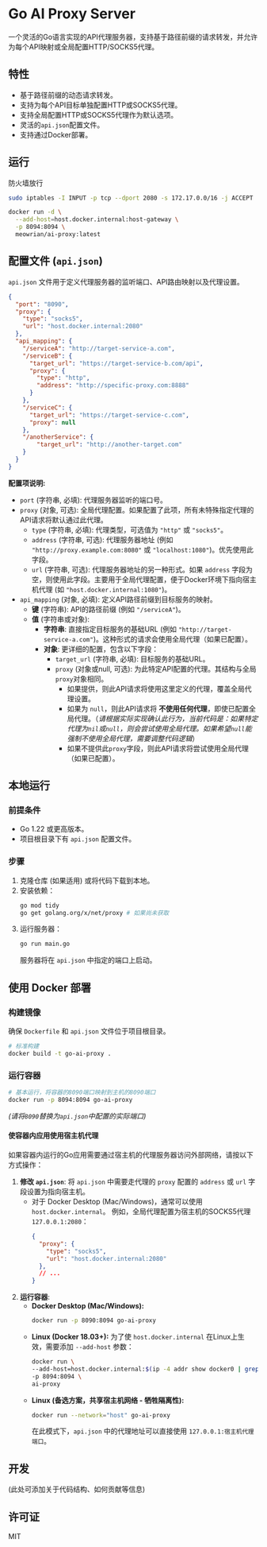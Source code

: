 # Go AI Proxy Server

一个灵活的Go语言实现的API代理服务器，支持基于路径前缀的请求转发，并允许为每个API映射或全局配置HTTP/SOCKS5代理。

## 特性

*   基于路径前缀的动态请求转发。
*   支持为每个API目标单独配置HTTP或SOCKS5代理。
*   支持全局配置HTTP或SOCKS5代理作为默认选项。
*   灵活的`api.json`配置文件。
*   支持通过Docker部署。

## 运行

防火墙放行

```bash
sudo iptables -I INPUT -p tcp --dport 2080 -s 172.17.0.0/16 -j ACCEPT
```


```bash
docker run -d \
  --add-host=host.docker.internal:host-gateway \
  -p 8094:8094 \
  meowrian/ai-proxy:latest
```
## 配置文件 (`api.json`)

`api.json` 文件用于定义代理服务器的监听端口、API路由映射以及代理设置。

```json
{
  "port": "8090",
  "proxy": {
    "type": "socks5",
    "url": "host.docker.internal:2080" 
  },
  "api_mapping": {
    "/serviceA": "http://target-service-a.com",
    "/serviceB": {
      "target_url": "https://target-service-b.com/api",
      "proxy": {
        "type": "http",
        "address": "http://specific-proxy.com:8888"
      }
    },
    "/serviceC": {
      "target_url": "https://target-service-c.com",
      "proxy": null 
    },
    "/anotherService": {
        "target_url": "http://another-target.com"
    }
  }
}
```

**配置项说明:**

*   `port` (字符串, 必填): 代理服务器监听的端口号。
*   `proxy` (对象, 可选): 全局代理配置。如果配置了此项，所有未特殊指定代理的API请求将默认通过此代理。
    *   `type` (字符串, 必填): 代理类型，可选值为 `"http"` 或 `"socks5"`。
    *   `address` (字符串, 可选): 代理服务器地址 (例如 `"http://proxy.example.com:8080"` 或 `"localhost:1080"`)。优先使用此字段。
    *   `url` (字符串, 可选): 代理服务器地址的另一种形式。如果 `address` 字段为空，则使用此字段。主要用于全局代理配置，便于Docker环境下指向宿主机代理 (如 `"host.docker.internal:1080"`)。
*   `api_mapping` (对象, 必填): 定义API路径前缀到目标服务的映射。
    *   **键** (字符串): API的路径前缀 (例如 `"/serviceA"`)。
    *   **值** (字符串或对象):
        *   **字符串**: 直接指定目标服务的基础URL (例如 `"http://target-service-a.com"`)。这种形式的请求会使用全局代理（如果已配置）。
        *   **对象**: 更详细的配置，包含以下字段：
            *   `target_url` (字符串, 必填): 目标服务的基础URL。
            *   `proxy` (对象或null, 可选): 为此特定API配置的代理。其结构与全局`proxy`对象相同。 
                *   如果提供，则此API请求将使用这里定义的代理，覆盖全局代理设置。
                *   如果为 `null`，则此API请求将 **不使用任何代理**，即使已配置全局代理。（*请根据实际实现确认此行为，当前代码是：如果特定代理为`nil`或`null`，则会尝试使用全局代理。如果希望`null`能强制不使用全局代理，需要调整代码逻辑*）
                *   如果不提供此`proxy`字段，则此API请求将尝试使用全局代理（如果已配置）。

## 本地运行

### 前提条件

*   Go 1.22 或更高版本。
*   项目根目录下有 `api.json` 配置文件。

### 步骤

1.  克隆仓库 (如果适用) 或将代码下载到本地。
2.  安装依赖：
    ```bash
    go mod tidy
    go get golang.org/x/net/proxy # 如果尚未获取
    ```
3.  运行服务器：
    ```bash
    go run main.go
    ```
    服务器将在 `api.json` 中指定的端口上启动。

## 使用 Docker 部署

### 构建镜像

确保 `Dockerfile` 和 `api.json` 文件位于项目根目录。

```bash
# 标准构建
docker build -t go-ai-proxy .
```

### 运行容器

```bash
# 基本运行，将容器的8090端口映射到主机的8090端口
docker run -p 8094:8094 go-ai-proxy
```
*(请将`8090`替换为`api.json`中配置的实际端口)*

#### 使容器内应用使用宿主机代理

如果容器内运行的Go应用需要通过宿主机的代理服务器访问外部网络，请按以下方式操作：

1.  **修改 `api.json`**:
    将 `api.json` 中需要走代理的 `proxy` 配置的 `address` 或 `url` 字段设置为指向宿主机。
    *   对于 Docker Desktop (Mac/Windows)，通常可以使用 `host.docker.internal`。
        例如，全局代理配置为宿主机的SOCKS5代理 `127.0.0.1:2080`：
        ```json
        {
          "proxy": {
            "type": "socks5",
            "url": "host.docker.internal:2080"
          },
          // ...
        }
        ```
2.  **运行容器**:
    *   **Docker Desktop (Mac/Windows):**
        ```bash
        docker run -p 8090:8094 go-ai-proxy
        ```
    *   **Linux (Docker 18.03+):**
        为了使 `host.docker.internal` 在Linux上生效，需要添加 `--add-host` 参数：
        ```bash
        docker run \
        --add-host=host.docker.internal:$(ip -4 addr show docker0 | grep -oP '(?<=inet\s)\d+(\.\d+){3}') \
        -p 8094:8094 \
        ai-proxy
        ```
    *   **Linux (备选方案，共享宿主机网络 - 牺牲隔离性):**
        ```bash
        docker run --network="host" go-ai-proxy
        ```
        在此模式下，`api.json` 中的代理地址可以直接使用 `127.0.0.1:宿主机代理端口`。

## 开发

(此处可添加关于代码结构、如何贡献等信息)

## 许可证

MIT